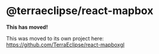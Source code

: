 @terraeclipse/react-mapbox
==========================

**This has moved!**

This was moved to its own project here: https://github.com/TerraEclipse/react-mapboxgl

